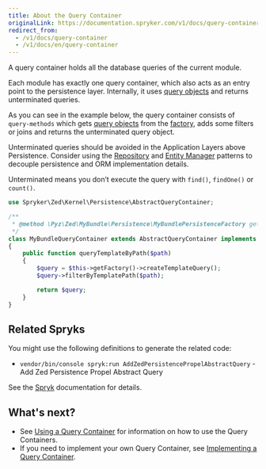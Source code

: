 ```yaml
---
title: About the Query Container
originalLink: https://documentation.spryker.com/v1/docs/query-container
redirect_from:
  - /v1/docs/query-container
  - /v1/docs/en/query-container
---
```


A query container holds all the database queries of the current module.

Each module has exactly one query container, which also acts as an entry point to the persistence layer. Internally, it uses [query objects](/docs/scos/dev/developer-guides/201811.0/development-guide/back-end/zed/persistence-layer/query-objects) and returns unterminated queries.

As you can see in the example below, the query container consists of `query-methods` which gets [query objects](/docs/scos/dev/developer-guides/201811.0/development-guide/back-end/zed/persistence-layer/query-objects) from the [factory](/docs/scos/dev/developer-guides/201811.0/development-guide/back-end/data-manipulation/data-enrichment/factory/factory), adds some filters or joins and returns the unterminated query object.

Unterminated queries should be avoided in the Application Layers above Persistence. Consider using the [Repository](/docs/scos/dev/developer-guides/201811.0/development-guide/back-end/zed/persistence-layer/repository) and [Entity Manager](/docs/scos/dev/developer-guides/201811.0/development-guide/back-end/zed/persistence-layer/entity-manager) patterns to decouple persistence and ORM implementation details.

Unterminated means you don’t execute the query with `find()`, `findOne()` or `count()`.

```php
use Spryker\Zed\Kernel\Persistence\AbstractQueryContainer;

/**
 * @method \Pyz\Zed\MyBundle\Persistence\MyBundlePersistenceFactory getFactory()
 */
class MyBundleQueryContainer extends AbstractQueryContainer implements MyBundleQueryContainerInterface
{
    public function queryTemplateByPath($path)
    {
        $query = $this->getFactory()->createTemplateQuery();
        $query->filterByTemplatePath($path);

        return $query;
    }
}
```

## Related Spryks

You might use the following definitions to generate the related code:

* `vendor/bin/console spryk:run AddZedPersistencePropelAbstractQuery` - Add Zed Persistence Propel Abstract Query

See the [Spryk](https://documentation.spryker.com/v1/docs/spryk-201903) documentation for details.

## What's next?

* See [Using a Query Container](/docs/scos/dev/developer-guides/201811.0/development-guide/back-end/zed/persistence-layer/query-container/using-a-query-c) for information on how to use the Query Containers.
* If you need to implement your own Query Container, see [Implementing a Query Container](/docs/scos/dev/developer-guides/201811.0/development-guide/back-end/zed/persistence-layer/query-container/implementing-a-).
